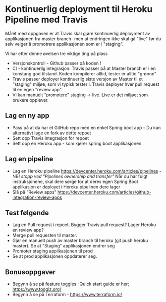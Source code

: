 # Kontinuerlig deployment til Heroku Pipeline med Travis

Målet med oppgaven er at Travis skal gjøre kontinuerlig deployment av applikasjonen fra master branch- men at endringen ikke skal gå "live" før du selv velger å promotrere applikasjonen som er i "staging". 

Vi har etter denne øvelsen tre viktige ting på plass

* Versjonskontroll - Github passer på koden !
* CI - kontinuerlig integrasjon. Travis passer på at Master branch er i en konstang god tilstand. Koden kompilerer alltid, tester er alltid "grønne"
* Travis passer deployer kontinuerlig siste versjon av Master til  et "staging" miljøe, som vi typisk tester i. Travis deployer hver pull request
til en egen "review app".
* Vi kan manuelt "promotere" staging -> live. Live er det miljøet som brukere opplever.

## Lag en ny app

* Pass på at du har et GitHub repo med en enkel Spring boot app - Du kan alternativt lage en fork av dette repoet
* Sett opp Travis integrasjon for repoet
* Sett opp en Heroku app - som kjører spring boot applikasjonen. 

## Lag en pipeline

- Lag en Heroku pipeline https://devcenter.heroku.com/articles/pipelines - NB! *stopp ved "Pipelines ownership and transfer"*
Når du har fulgt instruksjonene, skal dere sørge for at deres egen Spring Boot applikasjon er deployet i Heroku pipelinen dere lager
- Slå på "Review apps" https://devcenter.heroku.com/articles/github-integration-review-apps

## Test følgende

- Lag en Pull request i repoet. Bygger Travis pull request? Lager Heroku en review app?
- Merge pull requesten til master.
- Gjør en manuelt push av master branch til heroku (git push heroku master). Se at "Staging" applikasjonen endrer seg
- Promoter staging applikasjonen til prod
- Se at prod applikasjonen oppdaterer seg.


## Bonusoppgaver

* Begynn å se på feature toggles -Quick start guide er her; https://www.togglz.org/
* Begynn å se på Terraform - https://www.terraform.io/
